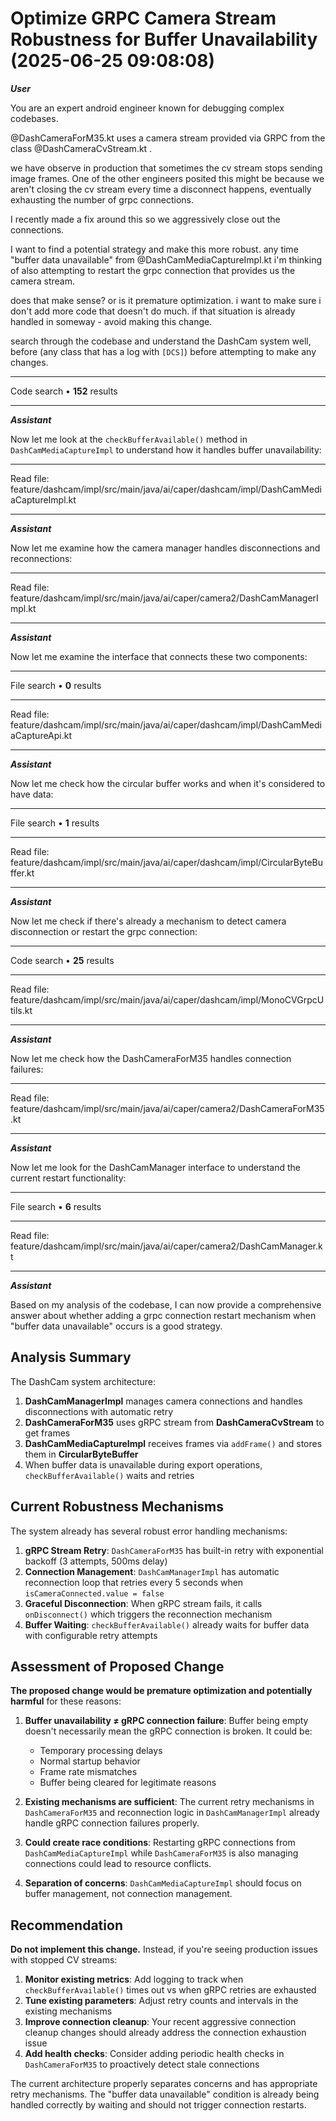 <!-- Generated by Firebender -->

# Optimize GRPC Camera Stream Robustness for Buffer Unavailability (2025-06-25 09:08:08)

_**User**_

You are an expert android engineer known for debugging complex codebases.


@DashCameraForM35.kt uses a camera stream provided via GRPC from the class @DashCameraCvStream.kt .

we have observe in production that sometimes the cv stream stops sending image frames. One of the other engineers posited this might be because we aren't closing the cv stream every time a disconnect happens, eventually exhausting the number of grpc connections.

I recently made a fix around this so we aggressively close out the connections.

I want to find a potential strategy and make this more robust.  any time "buffer data unavailable" from @DashCamMediaCaptureImpl.kt i'm thinking of also attempting to restart the grpc connection that provides us the camera stream. 

does that make sense? or is it premature optimization. i want to make sure i don't add more code that doesn't do much. if that situation is already handled in someway - avoid making this change.

search through the codebase and understand the DashCam system well, before (any class that has a log with `[DCS]`)  before attempting to make any changes.

---

Code search • **152** results

---

_**Assistant**_

Now let me look at the `checkBufferAvailable()` method in `DashCamMediaCaptureImpl` to understand how it handles buffer unavailability:

---

Read file: feature/dashcam/impl/src/main/java/ai/caper/dashcam/impl/DashCamMediaCaptureImpl.kt

---

_**Assistant**_

Now let me examine how the camera manager handles disconnections and reconnections:

---

Read file: feature/dashcam/impl/src/main/java/ai/caper/camera2/DashCamManagerImpl.kt

---

_**Assistant**_

Now let me examine the interface that connects these two components:

---

File search • **0** results

---

Read file: feature/dashcam/impl/src/main/java/ai/caper/dashcam/impl/DashCamMediaCaptureApi.kt

---

_**Assistant**_

Now let me check how the circular buffer works and when it's considered to have data:

---

File search • **1** results

---

Read file: feature/dashcam/impl/src/main/java/ai/caper/dashcam/impl/CircularByteBuffer.kt

---

_**Assistant**_

Now let me check if there's already a mechanism to detect camera disconnection or restart the grpc connection:

---

Code search • **25** results

---

Read file: feature/dashcam/impl/src/main/java/ai/caper/dashcam/impl/MonoCVGrpcUtils.kt

---

_**Assistant**_

Now let me check how the DashCameraForM35 handles connection failures:

---

Read file: feature/dashcam/impl/src/main/java/ai/caper/camera2/DashCameraForM35.kt

---

_**Assistant**_

Now let me look for the DashCamManager interface to understand the current restart functionality:

---

File search • **6** results

---

Read file: feature/dashcam/impl/src/main/java/ai/caper/camera2/DashCamManager.kt

---

_**Assistant**_

Based on my analysis of the codebase, I can now provide a comprehensive answer about whether adding a grpc connection restart mechanism when "buffer data unavailable" occurs is a good strategy.

## Analysis Summary

The DashCam system architecture:

1. **DashCamManagerImpl** manages camera connections and handles disconnections with automatic retry
2. **DashCameraForM35** uses gRPC stream from **DashCameraCvStream** to get frames 
3. **DashCamMediaCaptureImpl** receives frames via `addFrame()` and stores them in **CircularByteBuffer**
4. When buffer data is unavailable during export operations, `checkBufferAvailable()` waits and retries

## Current Robustness Mechanisms

The system already has several robust error handling mechanisms:

1. **gRPC Stream Retry**: `DashCameraForM35` has built-in retry with exponential backoff (3 attempts, 500ms delay)
2. **Connection Management**: `DashCamManagerImpl` has automatic reconnection loop that retries every 5 seconds when `isCameraConnected.value = false`
3. **Graceful Disconnection**: When gRPC stream fails, it calls `onDisconnect()` which triggers the reconnection mechanism
4. **Buffer Waiting**: `checkBufferAvailable()` already waits for buffer data with configurable retry attempts

## Assessment of Proposed Change

**The proposed change would be premature optimization and potentially harmful** for these reasons:

1. **Buffer unavailability ≠ gRPC connection failure**: Buffer being empty doesn't necessarily mean the gRPC connection is broken. It could be:
   - Temporary processing delays
   - Normal startup behavior
   - Frame rate mismatches
   - Buffer being cleared for legitimate reasons

2. **Existing mechanisms are sufficient**: The current retry mechanisms in `DashCameraForM35` and reconnection logic in `DashCamManagerImpl` already handle gRPC connection failures properly.

3. **Could create race conditions**: Restarting gRPC connections from `DashCamMediaCaptureImpl` while `DashCameraForM35` is also managing connections could lead to resource conflicts.

4. **Separation of concerns**: `DashCamMediaCaptureImpl` should focus on buffer management, not connection management.

## Recommendation

**Do not implement this change.** Instead, if you're seeing production issues with stopped CV streams:

1. **Monitor existing metrics**: Add logging to track when `checkBufferAvailable()` times out vs when gRPC retries are exhausted
2. **Tune existing parameters**: Adjust retry counts and intervals in the existing mechanisms
3. **Improve connection cleanup**: Your recent aggressive connection cleanup changes should already address the connection exhaustion issue
4. **Add health checks**: Consider adding periodic health checks in `DashCameraForM35` to proactively detect stale connections

The current architecture properly separates concerns and has appropriate retry mechanisms. The "buffer data unavailable" condition is already being handled correctly by waiting and should not trigger connection restarts.


